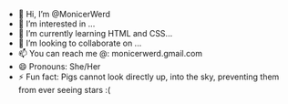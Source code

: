 - 👋 Hi, I’m @MonicerWerd
- 👀 I’m interested in ...
- 🌱 I’m currently learning HTML and CSS...
- 💞️ I’m looking to collaborate on ...
- 📫 You can reach me @: monicerwerd.gmail.com
- 😄 Pronouns: She/Her
- ⚡ Fun fact: Pigs cannot look directly up, into the sky, preventing them from ever seeing stars :(

<!---
MonicerWerd/MonicerWerd is a ✨ special ✨ repository because its `README.md` (this file) appears on your GitHub profile.
You can click the Preview link to take a look at your changes.
--->

